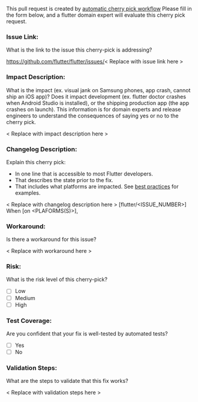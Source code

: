 This pull request is created by [automatic cherry pick workflow](https://github.com/flutter/flutter/blob/main/docs/releases/Flutter-Cherrypick-Process.md#automatically-creates-a-cherry-pick-request)
Please fill in the form below, and a flutter domain expert will evaluate this cherry pick request.

### Issue Link:
What is the link to the issue this cherry-pick is addressing?

https://github.com/flutter/flutter/issues/< Replace with issue link here >

### Impact Description:
What is the impact (ex. visual jank on Samsung phones, app crash, cannot ship an iOS app)?
Does it impact development (ex. flutter doctor crashes when Android Studio is installed),
or the shipping production app (the app crashes on launch).
This information is for domain experts and release engineers to understand the consequences of saying yes or no to the cherry pick.

< Replace with impact description here >

### Changelog Description:
Explain this cherry pick:
* In one line that is accessible to most Flutter developers.
* That describes the state prior to the fix.
* That includes what platforms are impacted.
See [best practices](https://github.com/flutter/flutter/blob/main/docs/releases/Hotfix-Documentation-Best-Practices.md) for examples.

< Replace with changelog description here >
[flutter/<ISSUE_NUMBER>] When <SCENARIO> [on <PLAFORMS(S)>], <DESCRIPTION>

### Workaround:
Is there a workaround for this issue?

< Replace with workaround here >

### Risk:
What is the risk level of this cherry-pick?

  - [ ] Low
  - [ ] Medium
  - [ ] High

### Test Coverage:
Are you confident that your fix is well-tested by automated tests?

  - [ ] Yes
  - [ ] No

### Validation Steps:
What are the steps to validate that this fix works?

< Replace with validation steps here >
